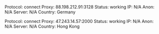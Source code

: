Protocol: connect
Proxy: 88.198.212.91:3128
Status: working
IP: N/A
Anon: N/A
Server: N/A
Country: Germany

Protocol: connect
Proxy: 47.243.14.57:2000
Status: working
IP: N/A
Anon: N/A
Server: N/A
Country: Hong Kong

